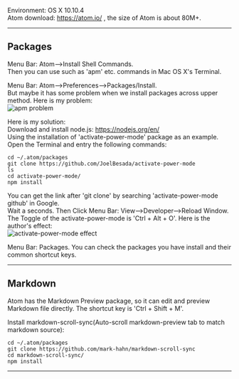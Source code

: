 Environment: OS X 10.10.4  
Atom download: https://atom.io/ , the size of Atom is about 80M+.  

---
## Packages ##

Menu Bar: Atom-->Install Shell Commands.  
Then you can use such as 'apm' etc. commands in Mac OS X's Terminal.

Menu Bar: Atom-->Preferences-->Packages/Install.  
But maybe it has some problem when we install packages across upper method. Here is my problem:  
![apm problem](http://7xtauc.com2.z0.glb.clouddn.com/wf6.png)  

Here is my solution:  
Download and install node.js: https://nodejs.org/en/  
Using the installation of 'activate-power-mode' package as an example. Open the Terminal and entry the following commands:
```
cd ~/.atom/packages
git clone https://github.com/JoelBesada/activate-power-mode
ls
cd activate-power-mode/
npm install
```
You can get the link after 'git clone' by searching 'activate-power-mode github' in Google.  
Wait a seconds. Then Click Menu Bar: View-->Developer-->Reload Window.  
The Toggle of the activate-power-mode is 'Ctrl + Alt + O'. Here is the author's effect:  
![activate-power-mode effect](https://cloud.githubusercontent.com/assets/688415/11615565/10f16456-9c65-11e5-8af4-265f01fc83a0.gif)

Menu Bar: Packages. You can check the packages you have install and their common shortcut keys.

---
## Markdown ##

Atom has the Markdown Preview package, so it can edit and preview Markdown file directly. The shortcut key is 'Ctrl + Shift + M'.

Install markdown-scroll-sync(Auto-scroll markdown-preview tab to match markdown source):
```
cd ~/.atom/packages
git clone https://github.com/mark-hahn/markdown-scroll-sync
cd markdown-scroll-sync/
npm install
```
---
